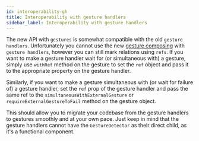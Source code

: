 ```yaml
---
id: interoperability-gh
title: Interoperability with gesture handlers
sidebar_label: Interoperability with gesture handlers
---
```


The new API with `gestures` is somewhat compatible with the old `gesture handlers`. Unfortunately you cannot use the new [gesture composing](composing-gestures) with `gesture handlers`, however you can still mark relations using `refs`. If you want to make a gesture handler wait for (or simultaneous with) a gesture, simply use `withRef` method on the gesture to set the `ref` object and pass it to the appropriate property on the gesture handler.

Similarly, if you want to make a gesture simultaneous with (or wait for failure of) a gesture handler, set the `ref` prop of the gesture handler and pass the same ref to the `simultaneousWithExternalGesture` or `requireExternalGestureToFail` method on the gesture object.

This should allow you to migrate your codebase from the gesture handlers to gestures smoothly and at your own pace. Just keep in mind that the gesture handlers cannot have the `GestureDetector` as their direct child, as it's a functional component.
